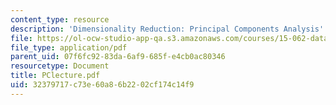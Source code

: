 ```yaml
---
content_type: resource
description: 'Dimensionality Reduction: Principal Components Analysis'
file: https://ol-ocw-studio-app-qa.s3.amazonaws.com/courses/15-062-data-mining-spring-2003/32379717c73e60a86b2202cf174c14f9_PClecture.pdf
file_type: application/pdf
parent_uid: 07f6fc92-83da-6af9-685f-e4cb0ac80346
resourcetype: Document
title: PClecture.pdf
uid: 32379717-c73e-60a8-6b22-02cf174c14f9
---
```

